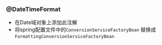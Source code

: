 ### @DateTimeFormat
- 在Date域对象上添加此注解
- 将spring配置文件中的`ConversionServiceFactoryBean`
替换成`FormattingConversionServiceFactoryBean`
